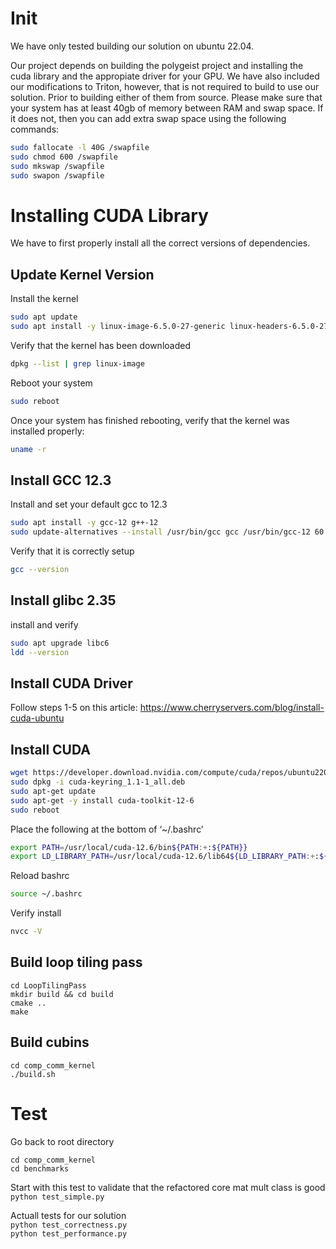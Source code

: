 # Init
We have only tested building our solution on ubuntu 22.04.

Our project depends on building the polygeist project and installing the cuda library and the appropiate driver for your GPU. We have also included our modifications to Triton, however, that is not required to build to use our solution. Prior to building either of them from source. Please make sure that your system has at least 40gb of memory between RAM and swap space. If it does not, then you can add extra swap space using the following commands:

```sh
sudo fallocate -l 40G /swapfile
sudo chmod 600 /swapfile
sudo mkswap /swapfile
sudo swapon /swapfile
```

# Installing CUDA Library
We have to first properly install all the correct versions of dependencies.
## Update Kernel Version
Install the kernel  
```sh
sudo apt update
sudo apt install -y linux-image-6.5.0-27-generic linux-headers-6.5.0-27-generic
```
Verify that the kernel has been downloaded  
```sh
dpkg --list | grep linux-image
```
Reboot your system
```sh
sudo reboot
```
Once your system has finished rebooting, verify that the kernel was installed properly:
```sh
uname -r
```
## Install GCC 12.3
Install and set your default gcc to 12.3
```sh
sudo apt install -y gcc-12 g++-12
sudo update-alternatives --install /usr/bin/gcc gcc /usr/bin/gcc-12 60 --slave /usr/bin/g++ g++ /usr/bin/g++-12
```
Verify that it is correctly setup
```sh
gcc --version
```
## Install glibc 2.35
install and verify
```sh
sudo apt upgrade libc6
ldd --version
```
## Install CUDA Driver
Follow steps 1-5 on this article: https://www.cherryservers.com/blog/install-cuda-ubuntu
## Install CUDA
```sh
wget https://developer.download.nvidia.com/compute/cuda/repos/ubuntu2204/x86_64/cuda-keyring_1.1-1_all.deb
sudo dpkg -i cuda-keyring_1.1-1_all.deb
sudo apt-get update
sudo apt-get -y install cuda-toolkit-12-6
sudo reboot
```
Place the following at the bottom of ‘~/.bashrc’
```sh
export PATH=/usr/local/cuda-12.6/bin${PATH:+:${PATH}}
export LD_LIBRARY_PATH=/usr/local/cuda-12.6/lib64${LD_LIBRARY_PATH:+:${LD_LIBRARY_PATH}}
```
Reload bashrc
```sh
source ~/.bashrc
```
Verify install
```sh
nvcc -V
```

## Build loop tiling pass
`cd LoopTilingPass`   
`mkdir build && cd build`  
`cmake ..`  
`make`

## Build cubins
`cd comp_comm_kernel`  
`./build.sh`  

# Test
Go back to root directory  

`cd comp_comm_kernel`  
`cd benchmarks`   

Start with this test to validate that the refactored core mat mult class is good    
`python test_simple.py`  

Actuall tests for our solution    
`python test_correctness.py`    
`python test_performance.py`  
